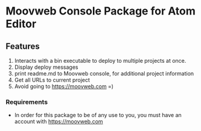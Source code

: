 # Moovweb Console Package for Atom Editor

## Features  

1. Interacts with a bin executable to deploy to multiple projects at once.
2. Display deploy messages
3. print readme.md to Moovweb console, for additional project information
4. Get all URLs to current project
5. Avoid going to https://moovweb.com =)

### Requirements  

* In order for this package to be of any use to you, you must have an account with https://moovweb.com  
